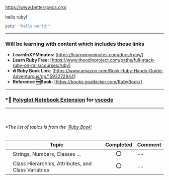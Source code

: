 <https://www.betterspecs.org/>

hello ruby!

```ruby
puts  "hello world!"
```

---

### Will be learning with content which includes these links

- **LearnInXYMinutes:** [<https://learnxinyminutes.com/docs/ruby/>]
- **Learn Ruby Free:** [<https://www.theodinproject.com/paths/full-stack-ruby-on-rails/courses/ruby>]
- **🔥 Ruby Book Link**: [<https://www.amazon.com/Book-Ruby-Hands-Guide-Adventurous/dp/1593272944>]
- **Reference 🆓Book:** [<https://books.goalkicker.com/RubyBook/>]

---

### *📓 [Polyglot Notebook Extension](https://marketplace.visualstudio.com/items?itemName=ms-dotnettools.dotnet-interactive-vscode) for [vscode](https://code.visualstudio.com/)

---

<br/>

###### *The list of topics is from the ['Ruby Book'](https://www.amazon.com/Book-Ruby-Hands-Guide-Adventurous/dp/1593272944)

| |Topic | Completed | Comment|
|---|---|:---:|---|
| |Strings, Numbers, Classes ...|⭕ |--|
| |Class Hierarchies, Attributes, and Class Variables|⭕|--|
